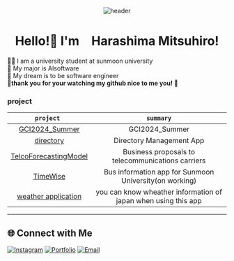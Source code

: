 <div align ="center">
 
 ![header](https://capsule-render.vercel.app/api?type=rounded&height=300&color=gradient&text=mimikkususu&section=header&textBg=false&reversal=false&rotate=0&desc=github&descSize=30&descAlignY=70)
 </div>

 <h1 align ="center"> Hello!👋 I'm　Harashima Mitsuhiro!</h1>
👨‍🎓 I am a university student at sunmoon university<br>
🙌 My major is AIsoftware <br>
🐣 My dream is to be software engineer <br>
<strong>🌟thank you for your watching my github nice to me you!   🌟</strong>

### project
|`project `|`summary` |
| :----: | :----: |
|[GCI2024_Summer](https://github.com/mimikkusu/GCI2024_summer)  | GCI2024_Summer                                                    |
|[directory](https://github.com/HaraYone/directory)             | Directory Management App　　　　　                                | 
|[TelcoForecastingModel](https://github.com/mimikkusu/TelcoForecastingModel)| Business proposals to telecommunications carriers     | 
|[TimeWise](https://github.com/TimeWiseProject/TimeWise)        | Bus information app for Sunmoon University(on working)            |
|[weather application ](https://github.com/mimikkususu/weather_app)        | you can know wheather information of japan when using this app|

---

## 🌐 Connect with Me
[![Instagram](https://img.shields.io/badge/Instagram-E1306C?style=for-the-badge&logo=instagram&logoColor=white)](https://instagram.com/haraharamix)
[![Portfolio](https://img.shields.io/badge/Portfolio-000?style=for-the-badge&logo=internetexplorer&logoColor=white)](https://scythe-bubble-da4.notion.site/4d4de2e2487a4cfd8d4658ad39f2b06e?pvs=4)
[![Email](https://img.shields.io/badge/Email-D14836?style=for-the-badge&logo=gmail&logoColor=white)](mailto:mthr35@gmail.com)
